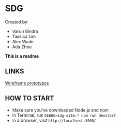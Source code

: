 # SDG
Created by:
* Varun Bindra
* Tassica Lim
* Alex Wade
* Ada Zhou

**This is a readme**

## LINKS ##
[Wireframe prototypes](https://docs.google.com/presentation/d/12ZthBMVZAdCUDZj3cr6sEFOrQlgefU77mjCo4N2aYVg/edit?usp=sharing)

## HOW TO START ##
* Make sure you've downloaded Node.js and npm
* In Terminal, run `DEBUG=sdg-site:* npm run devstart`
* In a browser, visit `http://localhost:3000/`
